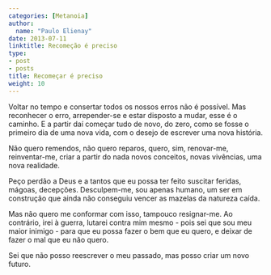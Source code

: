 ```yaml
---
categories: [Metanoia]
author:
  name: "Paulo Elienay"
date: 2013-07-11
linktitle: Recomeção é preciso
type:
- post
- posts
title: Recomeçar é preciso
weight: 10
---
```

Voltar no tempo e consertar todos os nossos erros não é possível. Mas reconhecer o erro, arrepender-se e estar disposto a mudar, esse é o caminho. E a partir daí começar tudo de novo, do zero, como se fosse o primeiro dia de uma nova vida, com o desejo de escrever uma nova história.

Não quero remendos, não quero reparos, quero, sim, renovar-me, reinventar-me, criar a partir do nada novos conceitos, novas vivências, uma nova realidade.

Peço perdão a Deus e a tantos que eu possa ter feito suscitar feridas, mágoas, decepções. Desculpem-me, sou apenas humano, um ser em construção que ainda não conseguiu vencer as mazelas da natureza caída.

Mas não quero me conformar com isso, tampouco resignar-me. Ao contrário, irei à guerra, lutarei contra mim mesmo - pois sei que sou meu maior inimigo - para que eu possa fazer o bem que eu quero, e deixar de fazer o mal que eu não quero.

Sei que não posso reescrever o meu passado, mas posso criar um novo futuro.

